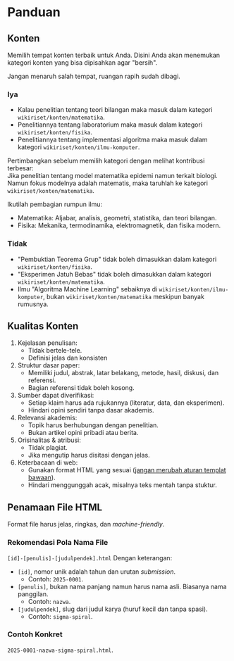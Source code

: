 # Panduan
## Konten
Memilih tempat konten terbaik untuk Anda. Disini Anda akan menemukan kategori konten yang bisa dipisahkan agar "bersih".

Jangan menaruh salah tempat, ruangan rapih sudah dibagi.

### Iya
- Kalau penelitian tentang teori bilangan maka masuk dalam kategori `wikiriset/konten/matematika`.
- Penelitiannya tentang laboratorium maka masuk dalam kategori `wikiriset/konten/fisika`.
- Penelitiannya tentang implementasi algoritma maka masuk dalam kategori `wikiriset/konten/ilmu-komputer`.

Pertimbangkan sebelum memilih kategori dengan melihat kontribusi terbesar:\
Jika penelitian tentang model matematika epidemi namun terkait biologi. Namun fokus modelnya adalah matematis, maka taruhlah ke kategori `wikiriset/konten/matematika`.

Ikutilah pembagian rumpun ilmu:
- Matematika: Aljabar, analisis, geometri, statistika, dan teori bilangan.
- Fisika: Mekanika, termodinamika, elektromagnetik, dan fisika modern.

### Tidak
- "Pembuktian Teorema Grup" tidak boleh dimasukkan dalam kategori `wikiriset/konten/fisika`.
- "Eksperimen Jatuh Bebas" tidak boleh dimasukkan dalam kategori `wikiriset/konten/matematika`.
- Ilmu "Algoritma Machine Learning" sebaiknya di `wikiriset/konten/ilmu-komputer`, bukan `wikiriset/konten/matematika` meskipun banyak rumusnya.

## Kualitas Konten
1. Kejelasan penulisan:
   - Tidak bertele-tele.
   - Definisi jelas dan konsisten
2. Struktur dasar paper:
   - Memiliki judul, abstrak, latar belakang, metode, hasil, diskusi, dan referensi.
   - Bagian referensi tidak boleh kosong.
3. Sumber dapat diverifikasi:
   - Setiap klaim harus ada rujukannya (literatur, data, dan eksperimen).
   - Hindari opini sendiri tanpa dasar akademis.
4. Relevansi akademis:
   - Topik harus berhubungan dengan penelitian.
   - Bukan artikel opini pribadi atau berita.
5. Orisinalitas & atribusi:
   - Tidak plagiat.
   - Jika mengutip harus disitasi dengan jelas.
6. Keterbacaan di web:
   - Gunakan format HTML yang sesuai (<u>jangan merubah aturan templat bawaan</u>).
   - Hindari menggunggah acak, misalnya teks mentah tanpa stuktur.

## Penamaan File HTML
Format file harus jelas, ringkas, dan _machine-friendly_.

### Rekomendasi Pola Nama File
`[id]-[penulis]-[judulpendek].html`
Dengan keterangan:
- `[id]`, nomor unik adalah tahun dan urutan _submission_.
  - Contoh: `2025-0001`.
- `[penulis]`, bukan nama panjang namun harus nama asli. Biasanya nama panggilan.
  - Contoh: `nazwa`.
- `[judulpendek]`, slug dari judul karya (huruf kecil dan tanpa spasi).
  - Contoh: `sigma-spiral`.

### Contoh Konkret
`2025-0001-nazwa-sigma-spiral.html`.
